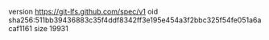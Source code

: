 version https://git-lfs.github.com/spec/v1
oid sha256:511bb39436883c35f4ddf8342ff3e195e454a3f2bbc325f54fe051a6acaf1161
size 19931
